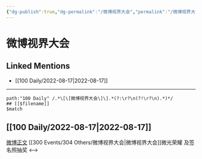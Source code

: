```yaml
---
{"dg-publish":true,"dg-permalink":"/微博视界大会","permalink":"/微博视界大会/","created":"2022-12-07T16:07:03.000+08:00","updated":"2023-04-10T17:05:28.584+08:00"}
---
```


# 微博视界大会

## Linked Mentions
- [[100 Daily/2022-08-17\|2022-08-17]]


---

```expander
path:"100 Daily" /.*\[\[微博视界大会\]\].*(?:\r?\n(?!\r?\n).*)*/
## [[$filename]]
$match
```
## [[100 Daily/2022-08-17\|2022-08-17]]
[微博正文](https://m.weibo.cn/2637571067/4803167663424915) [[300 Events/304 Others/微博视界大会\|微博视界大会]]微光荣耀 及签名照抽奖
<-->